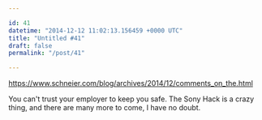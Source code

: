 ```yaml
---

id: 41
datetime: "2014-12-12 11:02:13.156459 +0000 UTC"
title: "Untitled #41"
draft: false
permalink: "/post/41"

---
```


https://www.schneier.com/blog/archives/2014/12/comments_on_the.html

You can't trust your employer to keep you safe. The Sony Hack is a crazy thing, and there are many more to come, I have no doubt.
